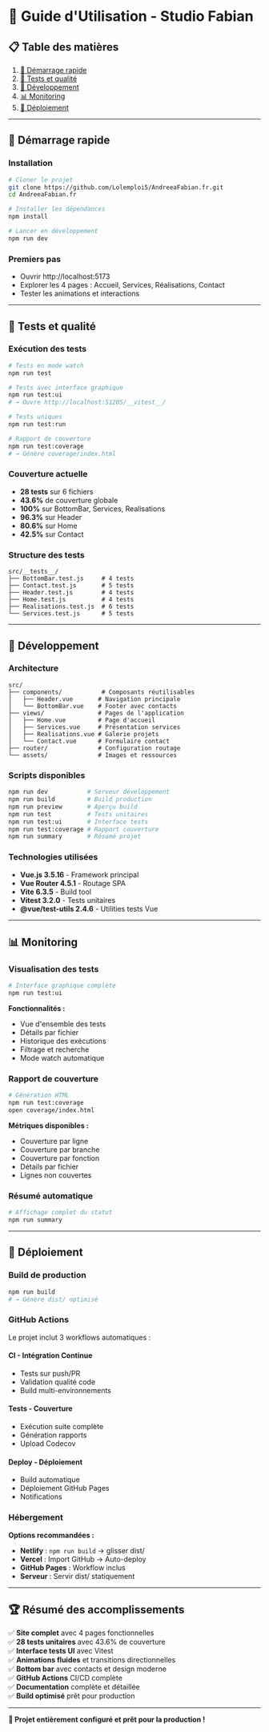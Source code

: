 # 🎯 Guide d'Utilisation - Studio Fabian

## 📋 Table des matières

1. [🚀 Démarrage rapide](#-démarrage-rapide)
2. [🧪 Tests et qualité](#-tests-et-qualité)
3. [🔧 Développement](#-développement)
4. [📊 Monitoring](#-monitoring)
5. [🚢 Déploiement](#-déploiement)

---

## 🚀 Démarrage rapide

### Installation
```bash
# Cloner le projet
git clone https://github.com/Lolemploi5/AndreeaFabian.fr.git
cd AndreeaFabian.fr

# Installer les dépendances
npm install

# Lancer en développement
npm run dev
```

### Premiers pas
- Ouvrir http://localhost:5173
- Explorer les 4 pages : Accueil, Services, Réalisations, Contact
- Tester les animations et interactions

---

## 🧪 Tests et qualité

### Exécution des tests
```bash
# Tests en mode watch
npm run test

# Tests avec interface graphique
npm run test:ui
# → Ouvre http://localhost:51205/__vitest__/

# Tests uniques
npm run test:run

# Rapport de couverture
npm run test:coverage
# → Génère coverage/index.html
```

### Couverture actuelle
- **28 tests** sur 6 fichiers
- **43.6%** de couverture globale
- **100%** sur BottomBar, Services, Realisations
- **96.3%** sur Header
- **80.6%** sur Home
- **42.5%** sur Contact

### Structure des tests
```
src/__tests__/
├── BottomBar.test.js     # 4 tests
├── Contact.test.js       # 5 tests
├── Header.test.js        # 4 tests
├── Home.test.js          # 4 tests
├── Realisations.test.js  # 6 tests
└── Services.test.js      # 5 tests
```

---

## 🔧 Développement

### Architecture
```
src/
├── components/           # Composants réutilisables
│   ├── Header.vue       # Navigation principale
│   └── BottomBar.vue    # Footer avec contacts
├── views/               # Pages de l'application
│   ├── Home.vue         # Page d'accueil
│   ├── Services.vue     # Présentation services
│   ├── Realisations.vue # Galerie projets
│   └── Contact.vue      # Formulaire contact
├── router/              # Configuration routage
└── assets/              # Images et ressources
```

### Scripts disponibles
```bash
npm run dev           # Serveur développement
npm run build         # Build production
npm run preview       # Aperçu build
npm run test          # Tests unitaires
npm run test:ui       # Interface tests
npm run test:coverage # Rapport couverture
npm run summary       # Résumé projet
```

### Technologies utilisées
- **Vue.js 3.5.16** - Framework principal
- **Vue Router 4.5.1** - Routage SPA
- **Vite 6.3.5** - Build tool
- **Vitest 3.2.0** - Tests unitaires
- **@vue/test-utils 2.4.6** - Utilities tests Vue

---

## 📊 Monitoring

### Visualisation des tests
```bash
# Interface graphique complète
npm run test:ui
```
**Fonctionnalités :**
- Vue d'ensemble des tests
- Détails par fichier
- Historique des exécutions
- Filtrage et recherche
- Mode watch automatique

### Rapport de couverture
```bash
# Génération HTML
npm run test:coverage
open coverage/index.html
```
**Métriques disponibles :**
- Couverture par ligne
- Couverture par branche
- Couverture par fonction
- Détails par fichier
- Lignes non couvertes

### Résumé automatique
```bash
# Affichage complet du statut
npm run summary
```

---

## 🚢 Déploiement

### Build de production
```bash
npm run build
# → Génère dist/ optimisé
```

### GitHub Actions
Le projet inclut 3 workflows automatiques :

#### CI - Intégration Continue
- Tests sur push/PR
- Validation qualité code
- Build multi-environnements

#### Tests - Couverture
- Exécution suite complète
- Génération rapports
- Upload Codecov

#### Deploy - Déploiement
- Build automatique
- Déploiement GitHub Pages
- Notifications

### Hébergement
**Options recommandées :**
- **Netlify** : `npm run build` → glisser dist/
- **Vercel** : Import GitHub → Auto-deploy
- **GitHub Pages** : Workflow inclus
- **Serveur** : Servir dist/ statiquement

---

## 🏆 Résumé des accomplissements

✅ **Site complet** avec 4 pages fonctionnelles  
✅ **28 tests unitaires** avec 43.6% de couverture  
✅ **Interface tests UI** avec Vitest  
✅ **Animations fluides** et transitions directionnelles  
✅ **Bottom bar** avec contacts et design moderne  
✅ **GitHub Actions** CI/CD complète  
✅ **Documentation** complète et détaillée  
✅ **Build optimisé** prêt pour production  

---

**🎉 Projet entièrement configuré et prêt pour la production !**
